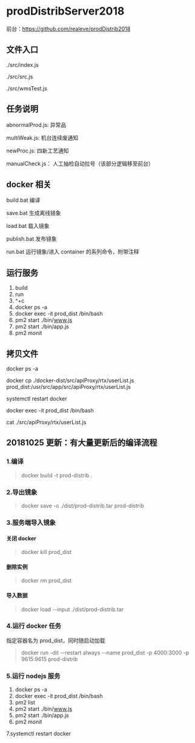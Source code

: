 # prodDistribServer2018

前台：https://github.com/realeve/prodDistrib2018

## 文件入口

./src/index.js

./src/src.js

./src/wmsTest.js

## 任务说明

abnormalProd.js: 异常品

multiWeak.js: 机台连续废通知

newProc.js: 四新工艺通知

manualCheck.js： 人工抽检自动拉号（该部分逻辑移至前台）

## docker 相关

build.bat 编译

save.bat 生成离线镜象

load.bat 载入镜象

publish.bat 发布镜象

run.bat 运行镜象/进入 container 的系列命令，附带注释

## 运行服务

1.  build
2.  run
3.  ^+c
4.  docker ps -a
5.  docker exec -it prod_dist /bin/bash
6.  pm2 start ./bin/www.js
7.  pm2 start ./bin/app.js
8.  pm2 monit

## 拷贝文件

docker ps -a

<!-- 待拷贝文件 -->

docker cp ./docker-dist/src/apiProxy/rtx/userList.js prod_dist:/usr/src/app/src/apiProxy/rtx/userList.js

<!-- 重启服务 -->

systemctl restart docker

<!-- 进入容器 -->

docker exec -it prod_dist /bin/bash

<!-- 查看文件是否成功拷贝 -->

cat ./src/apiProxy/rtx/userList.js

## 20181025 更新：有大量更新后的编译流程

### 1.编译

> docker build -t prod-distrib .

### 2.导出镜象

> docker save -o ./dist/prod-distrib.tar prod-distrib

### 3.服务端导入镜象

#### 关闭 docker

> docker kill prod_dist

#### 删除实例

> docker rm prod_dist

#### 导入数据

> docker load --input ./dist/prod-distrib.tar

### 4.运行 docker 任务

指定容器名为 prod_dist，同时随启动加载

> docker run -dit --restart always --name prod_dist -p 4000:3000 -p 9615:9615 prod-distrib

### 5.运行 nodejs 服务

1.  docker ps -a
2.  docker exec -it prod_dist /bin/bash
3.  pm2 list
4.  pm2 start ./bin/www.js
5.  pm2 start ./bin/app.js
6.  pm2 monit

7.systemctl restart docker
